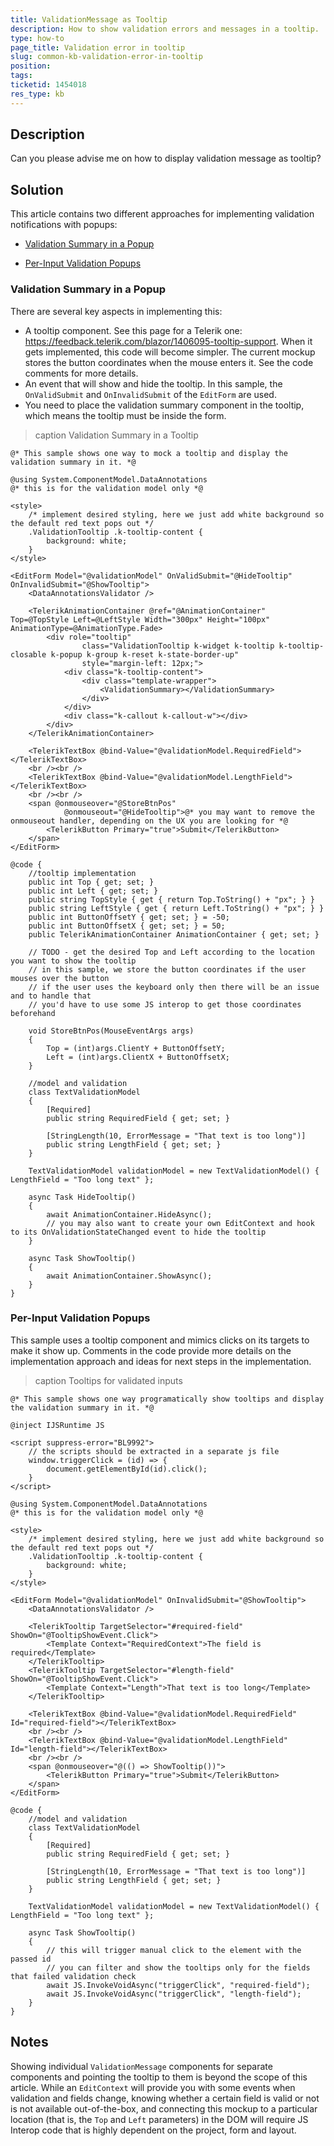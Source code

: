 ```yaml
---
title: ValidationMessage as Tooltip
description: How to show validation errors and messages in a tooltip.
type: how-to
page_title: Validation error in tooltip
slug: common-kb-validation-error-in-tooltip
position: 
tags: 
ticketid: 1454018
res_type: kb
---
```



## Description

Can you please advise me on how to display validation message as tooltip?


## Solution

This article contains two different approaches for implementing validation notifications with popups:

* [Validation Summary in a Popup](#validation-summary-in-a-popup)

* [Per-Input Validation Popups](#per-input-validation-popups)

### Validation Summary in a Popup

There are several key aspects in implementing this:

* A tooltip component. See this page for a Telerik one: https://feedback.telerik.com/blazor/1406095-tooltip-support. When it gets implemented, this code will become simpler. The current mockup stores the button coordinates when the mouse enters it. See the code comments for more details.
* An event that will show and hide the tooltip. In this sample, the `OnValidSubmit` and `OnInvalidSubmit` of the `EditForm` are used.
* You need to place the validation summary component in the tooltip, which means the tooltip must be inside the form.

>caption Validation Summary in a Tooltip

````CSHTML
@* This sample shows one way to mock a tooltip and display the validation summary in it. *@

@using System.ComponentModel.DataAnnotations
@* this is for the validation model only *@

<style>
    /* implement desired styling, here we just add white background so the default red text pops out */
    .ValidationTooltip .k-tooltip-content {
        background: white;
    }
</style>

<EditForm Model="@validationModel" OnValidSubmit="@HideTooltip" OnInvalidSubmit="@ShowTooltip">
    <DataAnnotationsValidator />

    <TelerikAnimationContainer @ref="@AnimationContainer" Top=@TopStyle Left=@LeftStyle Width="300px" Height="100px" AnimationType=@AnimationType.Fade>
        <div role="tooltip" 
                class="ValidationTooltip k-widget k-tooltip k-tooltip-closable k-popup k-group k-reset k-state-border-up"
                style="margin-left: 12px;">
            <div class="k-tooltip-content">
                <div class="template-wrapper">
                    <ValidationSummary></ValidationSummary>
                </div>
            </div>
            <div class="k-callout k-callout-w"></div>
        </div>
    </TelerikAnimationContainer>

    <TelerikTextBox @bind-Value="@validationModel.RequiredField"></TelerikTextBox>
    <br /><br />
    <TelerikTextBox @bind-Value="@validationModel.LengthField"></TelerikTextBox>
    <br /><br />
    <span @onmouseover="@StoreBtnPos"
            @onmouseout="@HideTooltip">@* you may want to remove the onmouseout handler, depending on the UX you are looking for *@
        <TelerikButton Primary="true">Submit</TelerikButton>
    </span>
</EditForm>

@code {
    //tooltip implementation
    public int Top { get; set; }
    public int Left { get; set; }
    public string TopStyle { get { return Top.ToString() + "px"; } }
    public string LeftStyle { get { return Left.ToString() + "px"; } }
    public int ButtonOffsetY { get; set; } = -50;
    public int ButtonOffsetX { get; set; } = 50;
    public TelerikAnimationContainer AnimationContainer { get; set; }

    // TODO - get the desired Top and Left according to the location you want to show the tooltip
    // in this sample, we store the button coordinates if the user mouses over the button
    // if the user uses the keyboard only then there will be an issue and to handle that
    // you'd have to use some JS interop to get those coordinates beforehand

    void StoreBtnPos(MouseEventArgs args)
    {
        Top = (int)args.ClientY + ButtonOffsetY;
        Left = (int)args.ClientX + ButtonOffsetX;
    }

    //model and validation
    class TextValidationModel
    {
        [Required]
        public string RequiredField { get; set; }

        [StringLength(10, ErrorMessage = "That text is too long")]
        public string LengthField { get; set; }
    }

    TextValidationModel validationModel = new TextValidationModel() { LengthField = "Too long text" };

    async Task HideTooltip()
    {
        await AnimationContainer.HideAsync();
        // you may also want to create your own EditContext and hook to its OnValidationStateChanged event to hide the tooltip
    }

    async Task ShowTooltip()
    {
        await AnimationContainer.ShowAsync();
    }
}
````

### Per-Input Validation Popups

This sample uses a tooltip component and mimics clicks on its targets to make it show up. Comments in the code provide more details on the implementation approach and ideas for next steps in the implementation.

>caption Tooltips for validated inputs

````CSHTML
@* This sample shows one way programatically show tooltips and display the validation summary in it. *@

@inject IJSRuntime JS

<script suppress-error="BL9992">
    // the scripts should be extracted in a separate js file
    window.triggerClick = (id) => {
        document.getElementById(id).click();
    }
</script>

@using System.ComponentModel.DataAnnotations
@* this is for the validation model only *@

<style>
    /* implement desired styling, here we just add white background so the default red text pops out */
    .ValidationTooltip .k-tooltip-content {
        background: white;
    }
</style>

<EditForm Model="@validationModel" OnInvalidSubmit="@ShowTooltip">
    <DataAnnotationsValidator />

    <TelerikTooltip TargetSelector="#required-field" ShowOn="@TooltipShowEvent.Click">
        <Template Context="RequiredContext">The field is required</Template>
    </TelerikTooltip>
    <TelerikTooltip TargetSelector="#length-field" ShowOn="@TooltipShowEvent.Click">        
        <Template Context="Length">That text is too long</Template>
    </TelerikTooltip>

    <TelerikTextBox @bind-Value="@validationModel.RequiredField" Id="required-field"></TelerikTextBox>
    <br /><br />
    <TelerikTextBox @bind-Value="@validationModel.LengthField" Id="length-field"></TelerikTextBox>
    <br /><br />
    <span @onmouseover="@(() => ShowTooltip())">
        <TelerikButton Primary="true">Submit</TelerikButton>
    </span>
</EditForm>

@code {
    //model and validation
    class TextValidationModel
    {
        [Required]
        public string RequiredField { get; set; }

        [StringLength(10, ErrorMessage = "That text is too long")]
        public string LengthField { get; set; }
    }

    TextValidationModel validationModel = new TextValidationModel() { LengthField = "Too long text" };

    async Task ShowTooltip()
    {
        // this will trigger manual click to the element with the passed id
        // you can filter and show the tooltips only for the fields that failed validation check
        await JS.InvokeVoidAsync("triggerClick", "required-field");
        await JS.InvokeVoidAsync("triggerClick", "length-field");
    }
}

````


## Notes

Showing individual `ValidationMessage` components for separate components and pointing the tooltip to them is beyond the scope of this article. While an `EditContext` will provide you with some events when validation and fields change, knowing whether a certain field is valid or not is not available out-of-the-box, and connecting this mockup to a particular location (that is, the `Top` and `Left` parameters) in the DOM will require JS Interop code that is highly dependent on the project, form and layout.

